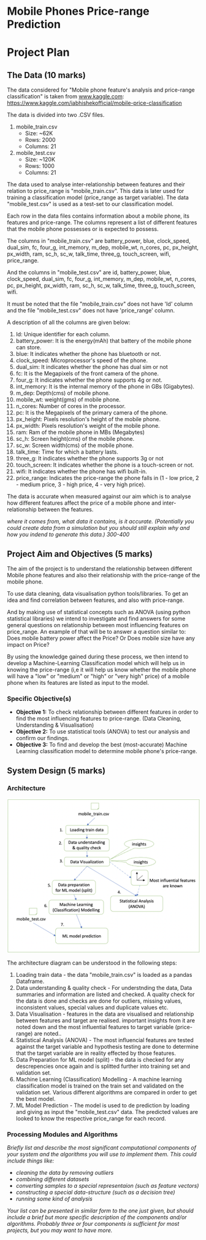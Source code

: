 # Mobile Phones Price-range Prediction

# Project Plan

## The Data (10 marks)

The data considered for "Mobile phone feature's analysis and price-range classification" is taken from www.kaggle.com:
https://www.kaggle.com/iabhishekofficial/mobile-price-classification

The data is divided into two .CSV files.
    
   1. mobile_train.csv
        * Size: ~62K
        * Rows: 2000
        * Columns: 21
   2. mobile_test.csv
        * Size: ~120K
        * Rows: 1000
        * Columns: 21

The data used to analyse inter-relationship between features and their relation to price_range is "mobile_train.csv". This data is later used for training a classification model (price_range as target variable). The data "mobile_test.csv" is used as a test-set to our classification model.

Each row in the data files contains information about a mobile phone, its features and price-range. The columns represent a list of different features that the mobile phone possesses or is expected to possess. 

The columns in "mobile_train.csv" are 
battery_power, blue, clock_speed, dual_sim, fc, four_g, int_memory, m_dep, mobile_wt, n_cores, pc, px_height, px_width, ram, sc_h, sc_w, talk_time, three_g, touch_screen, wifi, price_range.

And the columns in "mobile_test.csv" are 
id, battery_power, blue, clock_speed, dual_sim, fc, four_g, int_memory, m_dep, mobile_wt, n_cores, pc, px_height, px_width, ram, sc_h, sc_w, talk_time, three_g, touch_screen, wifi. 

It must be noted that the file "mobile_train.csv" does not have 'Id' column and the file "mobile_test.csv" does not have 'price_range' column. 

A description of all the columns are given below:
1. Id: Unique identifier for each column.
2. battery_power: It is the energy(mAh) that battery of the mobile phone can store.
3. blue: It indicates whether the phone has bluetooth or not.
4. clock_speed: Microprocessor's speed of the phone.
5. dual_sim: It indicates whether the phone has dual sim or not
6. fc: It is the Megapixels of the front camera of the phone.
7. four_g: It indicates whether the phone supports 4g or not.
8. int_memory: It is the internal memory of the phone in GBs (Gigabytes).
9. m_dep: Depth(cms) of mobile phone.
10. mobile_wt: weight(gms) of mobile phone.
11. n_cores: Number of cores in the processor.
12. pc: It is the Megapixels of the primary camera of the phone. 
13. px_height: Pixels resolution's height of the mobile phone.
14. px_width: Pixels resolution's weight of the mobile phone.
15. ram: Ram of the mobile phone in MBs (Megabytes) 
16. sc_h: Screen height(cms) of the mobile phone. 
17. sc_w: Screen width(cms) of the mobile phone.
18. talk_time: Time for which a battery lasts.
19. three_g: It indicates whether the phone supports 3g or not 
20. touch_screen: It indicates whether the phone is a touch-screen or not.
21. wifi: It indicates whether the phone has wifi built-in.
22. price_range: Indicates the price-range the phone falls in (1 - low price, 2 - medium price, 3 - high price, 4 - very high price).

The data is accurate when measured against our aim which is to analyse how different features  affect the price of a mobile phone and inter-relationship between the features.

_where it comes from, what data it contains, is it accurate. (Potentially you could create data from a simulation but you should still explain why and how you indend to generate this data.) 300-400_

## Project Aim and Objectives (5 marks)

The aim of the project is to understand the relationship between different Mobile phone features and also their relationship with the price-range of the mobile phone.

To use data cleaning, data visualisation python tools/libraries. To get an idea and find correlation between features, and also with price-range.

And by making use of statistical concepts such as ANOVA (using python statistical libraries) we intend to investigate and find answers for some general questions on relationship between most influencing features on price_range. An example of that will be to answer a question similar to: Does mobile battery power affect the Price? Or Does mobile size have any impact on Price?

By using the knowledge gained during these process, we then intend to develop a Machine-Learning Classification model which will help us in knowing the price-range (i,e it will help us know whether the mobile phone will have a "low" or "medium" or "high" or "very high" price) of a mobile phone when its features are listed as input to the model.

### Specific Objective(s)

* __Objective 1:__ To check relationship between different features in order to find the most influencing features to price-range. (Data Cleaning, Understanding & Visualisation)
* __Objective 2:__ To use statistical tools (ANOVA) to test our analysis and confirm our findings.
* __Objective 3:__ To find and develop the best (most-accurate) Machine Learning classification model to determine mobile phone's price-range.

## System Design (5 marks)

### Architecture
![](architecture.png)

The architecture diagram can be understood in the following steps:
1. Loading train data - the data "mobile_train.csv" is loaded as a pandas Dataframe.
2. Data understanding & quality check - For understnding the data, Data summaries and information are listed and checked. A quality check for the data is done and checks are done for outliers, missing values, inconsistent values, special values and duplicate values etc. 
3. Data Visualisation - features in the data are visualised and relationship between features and target are realised. important insights from it are noted down and the most influential features to target variable (price-range) are noted..
4. Statistical Analysis (ANOVA) - The most influencial features are tested against the target variable and hypothesis testing are done to determine that the target variable are in reality effected by those features.
5. Data Preparation for ML model (split) - the data is checked for any descrepencies once again and is splitted further into training set and validation set.
6. Machine Learning (Classification) Modelling - A machine learning classification model is trained on the train set and validated on the validation set. Various different algorithms are compared in order to get the best model.
7. ML Model Prediction - The model is used to de prediction by loading and giving as input the "mobile_test.csv" data. The predicted values are looked to know the respective price_range for each record.
  
### Processing Modules and Algorithms

_Briefly list and describe the most significant computational components of your system and the algorithms you will use to implement them. 
This could include things like:_

* _cleaning the data by removing outliers_
* _combining different datasets_
* _converting samples to a special representaion (such as feature vectors)_
* _constructing a special data-structure (such as a decision tree)_
* _running some kind of analysis_

_Your list can be presented in similar form to the one just given, 
but should include a brief
but more specific description of the components and/or algorithms.
Probably three or four components is sufficient for most projects, but
you may want to have more._
